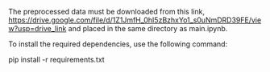 The preprocessed data must be downloaded from this link, https://drive.google.com/file/d/1Z1JmfH_0hI5zBzhxYo1_s0uNmDRD39FE/view?usp=drive_link
and placed in the same directory as main.ipynb.

To install the required dependencies, use the following command:

pip install -r requirements.txt
